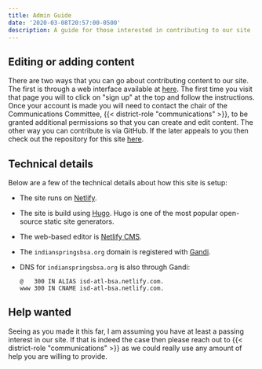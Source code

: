 ```yaml
---
title: Admin Guide
date: '2020-03-08T20:57:00-0500'
description: A guide for those interested in contributing to our site
---
```

## Editing or adding content

There are two ways that you can go about contributing content to our site. The first is through a web interface available at [here](/admin/). The first time you visit that page you will to click on "sign up" at the top and follow the instructions. Once your account is made you will need to contact the chair of the Communications Committee, {{< district-role "communications" >}}, to be granted additional permissions so that you can create and edit content. The other way you can contribute is via GitHub. If the later appeals to you then check out the repository for this site [here](https://github.com/genebean/indiansprings-hugo/).

## Technical details

Below are a few of the technical details about how this site is setup:

* The site runs on [Netlify](https://www.netlify.com).
* The site is build using [Hugo](https://gohugo.io/). Hugo is one of the most popular open-source static site generators.
* The web-based editor is [Netlify CMS](https://www.netlifycms.org).
* The `indianspringsbsa.org` domain is registered with [Gandi](https://www.gandi.net).
* DNS for `indianspringsbsa.org` is also through Gandi:

  ```plain
  @   300 IN ALIAS isd-atl-bsa.netlify.com.
  www 300 IN CNAME isd-atl-bsa.netlify.com.
  ```

## Help wanted

Seeing as you made it this far, I am assuming you have at least a passing interest in our site. If that is indeed the case then please reach out to {{< district-role "communications" >}} as we could really use any amount of help you are willing to provide.